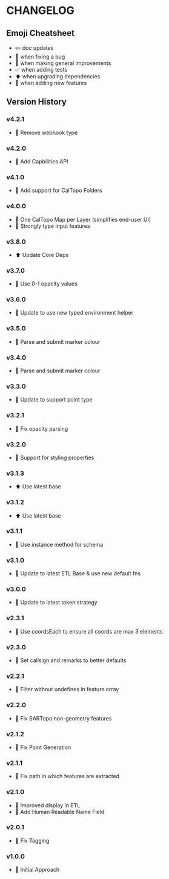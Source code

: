 # CHANGELOG

## Emoji Cheatsheet
- :pencil2: doc updates
- :bug: when fixing a bug
- :rocket: when making general improvements
- :white_check_mark: when adding tests
- :arrow_up: when upgrading dependencies
- :tada: when adding new features

## Version History

### v4.2.1

- :bug: Remove webhook type

### v4.2.0

- :tada: Add Capbilities API

### v4.1.0

- :rocket: Add support for CalTopo Folders

### v4.0.0

- :rocket: One CalTopo Map per Layer (simplifies end-user UI)
- :rocket: Strongly type input features

### v3.8.0

- :arrow_up: Update Core Deps

### v3.7.0

- :rocket: Use 0-1 opacity values

### v3.6.0

- :rocket: Update to use new typed environment helper

### v3.5.0

- :rocket: Parse and submit marker colour

### v3.4.0

- :rocket: Parse and submit marker colour

### v3.3.0

- :rocket: Update to support point type

### v3.2.1

- :bug: Fix opacity parsing

### v3.2.0

- :rocket: Support for styling properties

### v3.1.3

- :arrow_up: Use latest base

### v3.1.2

- :arrow_up: Use latest base

### v3.1.1

- :bug: Use instance method for schema

### v3.1.0

- :rocket: Update to latest ETL Base & use new default fns

### v3.0.0

- :rocket: Update to latest token strategy

### v2.3.1

- :bug: Use coordsEach to ensure all coords are max 3 elements

### v2.3.0

- :rocket: Set callsign and remarks to better defaults

### v2.2.1

- :bug: Filter without undefines in feature array

### v2.2.0

- :bug: Fix SARTopo non-geometry features

### v2.1.2

- :bug: Fix Point Generation

### v2.1.1

- :bug: Fix path in which features are extracted

### v2.1.0

- :rocket: Improved display in ETL
- :tada: Add Human Readable Name Field

### v2.0.1

- :rocket: Fix Tagging

### v1.0.0

- :rocket: Initial Approach

